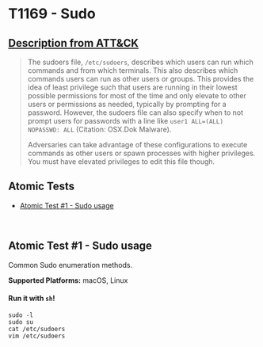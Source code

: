 # T1169 - Sudo
## [Description from ATT&CK](https://attack.mitre.org/wiki/Technique/T1169)
<blockquote>The sudoers file, <code>/etc/sudoers</code>, describes which users can run which commands and from which terminals. This also describes which commands users can run as other users or groups. This provides the idea of least privilege such that users are running in their lowest possible permissions for most of the time and only elevate to other users or permissions as needed, typically by prompting for a password. However, the sudoers file can also specify when to not prompt users for passwords with a line like <code>user1 ALL=(ALL) NOPASSWD: ALL</code> (Citation: OSX.Dok Malware). 

Adversaries can take advantage of these configurations to execute commands as other users or spawn processes with higher privileges. You must have elevated privileges to edit this file though.</blockquote>

## Atomic Tests

- [Atomic Test #1 - Sudo usage](#atomic-test-1---sudo-usage)


<br/>

## Atomic Test #1 - Sudo usage
Common Sudo enumeration methods.

**Supported Platforms:** macOS, Linux


#### Run it with `sh`!
```
sudo -l
sudo su
cat /etc/sudoers
vim /etc/sudoers
```
<br/>
